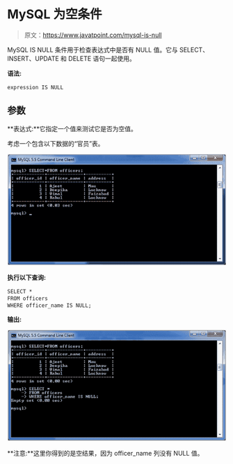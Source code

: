# MySQL 为空条件

> 原文：<https://www.javatpoint.com/mysql-is-null>

MySQL IS NULL 条件用于检查表达式中是否有 NULL 值。它与 SELECT、INSERT、UPDATE 和 DELETE 语句一起使用。

**语法:**

```
expression IS NULL

```

## 参数

**表达式:**它指定一个值来测试它是否为空值。

考虑一个包含以下数据的“官员”表。

![MySQL IS NULL Condition 1](img/521bbea8d1ba2fc8ed92ae94af6c488c.png)

**执行以下查询:**

```
SELECT *
FROM officers
WHERE officer_name IS NULL;

```

**输出:**

![MySQL IS NULL Condition 2](img/444bb9a1148b412c47ab9da7055d74c0.png)

**注意:**这里你得到的是空结果，因为 officer_name 列没有 NULL 值。